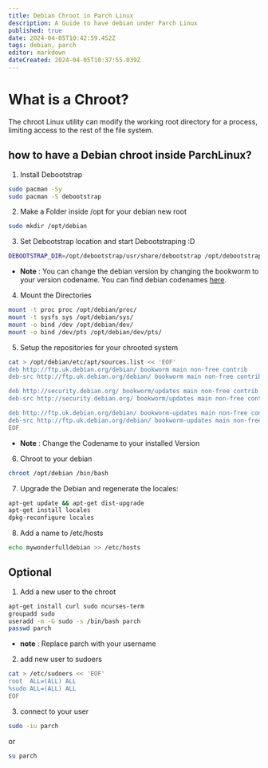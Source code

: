 ```yaml
---
title: Debian Chroot in Parch Linux
description: A Guide to have debian under Parch Linux
published: true
date: 2024-04-05T10:42:59.452Z
tags: debian, parch
editor: markdown
dateCreated: 2024-04-05T10:37:55.039Z
---
```


# What is a Chroot?
The chroot Linux utility can modify the working root directory for a process, limiting access to the rest of the file system.


## how to have a Debian chroot inside ParchLinux?

1. Install Debootstrap

```bash
sudo pacman -Sy
sudo pacman -S debootstrap
```

2. Make a Folder inside /opt for your debian new root

```bash
sudo mkdir /opt/debian
```

3. Set Debootstrap location and start Debootstraping :D

```bash
DEBOOTSTRAP_DIR=/opt/debootstrap/usr/share/debootstrap /opt/debootstrap/usr/sbin/debootstrap --arch amd64 bookworm /opt/debian/ http://ftp.uk.debian.org/debian/
```

- **Note** : You can change the debian version by changing the bookworm to your version codename. You can find debian codenames [here](https://wiki.debian.org/DebianReleases#Production_Releases).

4. Mount the Directories

```bash
mount -t proc proc /opt/debian/proc/
mount -t sysfs sys /opt/debian/sys/
mount -o bind /dev /opt/debian/dev/
mount -o bind /dev/pts /opt/debian/dev/pts/
```

5. Setup the repositories for your chrooted system

```bash
cat > /opt/debian/etc/apt/sources.list << 'EOF'
deb http://ftp.uk.debian.org/debian/ bookworm main non-free contrib
deb-src http://ftp.uk.debian.org/debian/ bookworm main non-free contrib

deb http://security.debian.org/ bookworm/updates main non-free contrib
deb-src http://security.debian.org/ bookworm/updates main non-free contrib

deb http://ftp.uk.debian.org/debian/ bookworm-updates main non-free contrib
deb-src http://ftp.uk.debian.org/debian/ bookworm-updates main non-free contrib
EOF
```

- **Note** : Change the Codename to your installed Version

6. Chroot to your debian

```bash
chroot /opt/debian /bin/bash
```

7. Upgrade the Debian and regenerate the locales:

```bash
apt-get update && apt-get dist-upgrade
apt-get install locales
dpkg-reconfigure locales
```

8. Add a name to /etc/hosts

```bash
echo mywonderfulldebian >> /etc/hosts
```

## Optional

1. Add a new user to the chroot

```bash
apt-get install curl sudo ncurses-term
groupadd sudo
useradd -m -G sudo -s /bin/bash parch
passwd parch
```

- **note** : Replace parch with your username

2. add new user to sudoers

```bash
cat > /etc/sudoers << 'EOF'
root  ALL=(ALL) ALL
%sudo ALL=(ALL) ALL
EOF
```
3. connect to your user

```bash
sudo -iu parch
```
or
```bash
su parch
```

